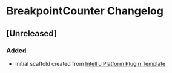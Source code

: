 <!-- Keep a Changelog guide -> https://keepachangelog.com -->

# BreakpointCounter Changelog

## [Unreleased]
### Added
- Initial scaffold created from [IntelliJ Platform Plugin Template](https://github.com/JetBrains/intellij-platform-plugin-template)
